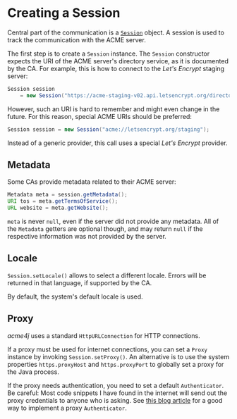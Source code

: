 # Creating a Session

Central part of the communication is a [`Session`](../apidocs/org/shredzone/acme4j/Session.html) object. A session is used to track the communication with the ACME server.

The first step is to create a `Session` instance. The `Session` constructor expects the URI of the ACME server's directory service, as it is documented by the CA. For example, this is how to connect to the _Let's Encrypt_ staging server:

```java
Session session
    = new Session("https://acme-staging-v02.api.letsencrypt.org/directory");
```

However, such an URI is hard to remember and might even change in the future. For this reason, special ACME URIs should be preferred:

```java
Session session = new Session("acme://letsencrypt.org/staging");
```

Instead of a generic provider, this call uses a special _Let's Encrypt_ provider.

## Metadata

Some CAs provide metadata related to their ACME server:

```java
Metadata meta = session.getMetadata();
URI tos = meta.getTermsOfService();
URL website = meta.getWebsite();
```

`meta` is never `null`, even if the server did not provide any metadata. All of the `Metadata` getters are optional though, and may return `null` if the respective information was not provided by the server.

## Locale

`Session.setLocale()` allows to select a different locale. Errors will be returned in that language, if supported by the CA.

By default, the system's default locale is used.

## Proxy

_acme4j_ uses a standard `HttpURLConnection` for HTTP connections.

If a proxy must be used for internet connections, you can set a `Proxy` instance by invoking `Session.setProxy()`. An alternative is to use the system properties `https.proxyHost` and `https.proxyPort` to globally set a proxy for the Java process.

If the proxy needs authentication, you need to set a default `Authenticator`. Be careful: Most code snippets I have found in the internet will send out the proxy credentials to anyone who is asking. See [this blog article](http://rolandtapken.de/blog/2012-04/java-process-httpproxyuser-and-httpproxypassword) for a good way to implement a proxy `Authenticator`.